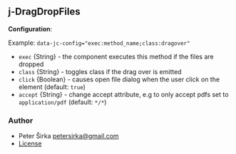 ## j-DragDropFiles

__Configuration__:

Example: `data-jc-config="exec:method_name;class:dragover"`

- `exec` {String} - the component executes this method if the files are dropped
- `class` {String} - toggles class if the drag over is emitted
- `click` {Boolean} - causes open file dialog when the user click on the element (default: `true`)
- `accept` {String} - change accept attribute, e.g to only accept pdfs set to `application/pdf` (default: `*/*`)

### Author

- Peter Širka <petersirka@gmail.com>
- [License](https://www.totaljs.com/licenses/)